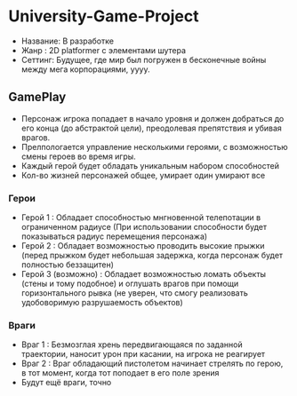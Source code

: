 # University-Game-Project
- Название: В разработке
- Жанр : 2D platformer с элементами шутера
- Сеттинг: Будущее, где мир был погружен в бесконечные войны между мега корпорациями, уууу.

## GamePlay
- Персонаж игрока попадает в начало уровня и должен добраться до его конца (до абстрактой цели), преодолевая препятствия и убивая врагов.
- Прелпологается управление несколькими героями, с возможностью смены героев во время игры.
- Каждый герой будет обладать уникальным набором способностей
- Кол-во жизней персонажей общее, умирает один умирают все

### Герои
- Герой 1 : Обладает способностью мнгновенной телепотации в ограниченном радиусе (При использовании способности будет показываться радиус перемещения персонажа) 
- Герой 2 : Обладает возможностью проводить высокие прыжки (перед прыжком будет небольшая задержка, когда персонаж будет полностью беззащитен)
- Герой 3 (возможно) : Обладает возможностью ломать объекты (стены и тому подобное) и оглушать врагов при помощи горизонтального рывка (не уверен, что смогу реализовать удобоворимую разрушаемость объектов)

### Враги
- Враг 1 : Безмозглая хрень передвигающаяся по заданной траектории, наносит урон при касании, на игрока не реагирует
- Враг 2 : Враг обладающий пистолетом  начинает стрелять по герою, в тот момент, когда тот поподает в его поле зрения
- Будут ещё враги, точно
